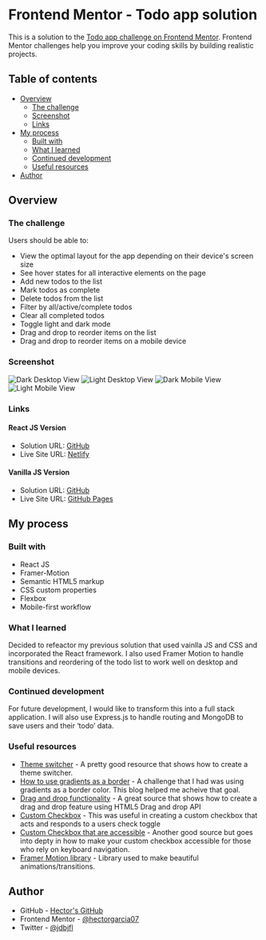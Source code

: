 # Frontend Mentor - Todo app solution

This is a solution to the [Todo app challenge on Frontend Mentor](https://www.frontendmentor.io/challenges/todo-app-Su1_KokOW). Frontend Mentor challenges help you improve your coding skills by building realistic projects.

## Table of contents

- [Overview](#overview)
  - [The challenge](#the-challenge)
  - [Screenshot](#screenshot)
  - [Links](#links)
- [My process](#my-process)
  - [Built with](#built-with)
  - [What I learned](#what-i-learned)
  - [Continued development](#continued-development)
  - [Useful resources](#useful-resources)
- [Author](#author)

## Overview

### The challenge

Users should be able to:

- View the optimal layout for the app depending on their device's screen size
- See hover states for all interactive elements on the page
- Add new todos to the list
- Mark todos as complete
- Delete todos from the list
- Filter by all/active/complete todos
- Clear all completed todos
- Toggle light and dark mode
- Drag and drop to reorder items on the list
- Drag and drop to reorder items on a mobile device

### Screenshot

![Dark Desktop View](./screenshots/DarkDesktop.png)
![Light Desktop View](./screenshots/LightDesktop.png)
![Dark Mobile View](./screenshots/DarkMobile.png)
![Light Mobile View](./screenshots/LightMobile.png)

### Links

#### React JS Version

- Solution URL: [GitHub](https://github.com/hectorgarcia07/FEM-React-Todo)
- Live Site URL: [Netlify](https://hector-fm-todo-app.netlify.app/)

#### Vanilla JS Version

- Solution URL: [GitHub](https://github.com/hectorgarcia07/FEM-To-Do)
- Live Site URL: [GitHub Pages](https://hectorgarcia07.github.io/FEM-To-Do/)

## My process

### Built with

- React JS
- Framer-Motion
- Semantic HTML5 markup
- CSS custom properties
- Flexbox
- Mobile-first workflow

### What I learned

Decided to refeactor my previous solution that used vainlla JS and CSS and incorporated the
React framework. I also used Framer Motion to handle transitions and reordering of the todo list
to work well on desktop and mobile devices.

### Continued development

For future development, I would like to transform this into a full stack application. I will also use Express.js to handle routing and MongoDB to save users and their ‘todo’ data.

### Useful resources

- [Theme switcher](https://medium.com/swlh/dark-mode-using-css-variables-cf065a7fa133) - A pretty good resource that shows how to create a theme switcher.
- [How to use gradients as a border](https://codyhouse.co/nuggets/css-gradient-borders) - A challenge that I had was using gradients as a border color. This blog helped me acheive that goal.
- [Drag and drop functionality](https://webdevtrick.com/html-drag-and-drop-list/) - A great source that shows how to create a drag and drop feature using HTML5 Drag and drop API
- [Custom Checkbox](https://www.leenix.co.uk/news-css-tricks-using-images-as-checkboxes-in-your-html-forms-19) - This was useful in creating a custom checkbox that acts and responds to a users check toggle
- [Custom Checkbox that are accessible](https://codyhouse.co/blog/post/custom-accessible-radio-checkbox-buttons-vertical-alignment) - Another good source but goes into depty in how to make your custom checkbox accessible for those who rely on keyboard navigation.
- [Framer Motion library](https://www.framer.com/motion/) - Library used to make beautiful animations/transitions.

## Author

- GitHub - [Hector's GitHub](https://github.com/hectorgarcia07)
- Frontend Mentor - [@hectorgarcia07](https://www.frontendmentor.io/profile/hectorgarcia07)
- Twitter - [@jdbjfl](https://www.twitter.com/jdbjfl)
